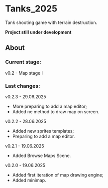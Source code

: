 # Tanks_2025
Tank shooting game with terrain destruction.


**Project still under development**


## About

### Current stage:
v0.2 - Map stage I

### Last changes:
v0.2.3 - 29.06.2025

* More preparing to add a map editor;
* Added ne method to draw map on screen.

v0.2.2 - 28.06.2025

* Added new sprites templates;
* Preparing to add a map editor.

v0.2.1 - 19.06.2025

* Added Browse Maps Scene.

v0.2.0 - 19.06.2025

* Added first iteration of map drawing engine;
* Added minimap.
